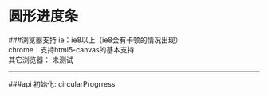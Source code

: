 <h1>圆形进度条</h1>

###浏览器支持 
ie：ie8以上（ie8会有卡顿的情况出现）  
chrome：支持html5-canvas的基本支持  
其它浏览器： 未测试
<hr />

###api
初始化: circularProgrress
